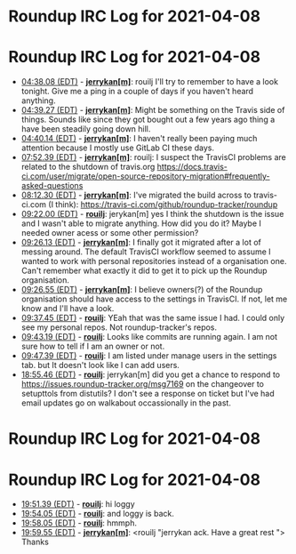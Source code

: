 # Roundup IRC Log for 2021-04-08 #
# Roundup IRC Log for 2021-04-08
* <a href="#04:38.08" id="04:38.08">04:38.08 (EDT)</a> - __[jerrykan[m]](https://github.com/jerrykan[m])__: rouilj I'll try to remember to have a look tonight. Give me a ping in a couple of days if you haven't heard anything.
* <a href="#04:39.27" id="04:39.27">04:39.27 (EDT)</a> - __[jerrykan[m]](https://github.com/jerrykan[m])__: Might be something on the Travis side of things. Sounds like since they got bought out a few years ago thing a have been steadily going down hill.
* <a href="#04:40.14" id="04:40.14">04:40.14 (EDT)</a> - __[jerrykan[m]](https://github.com/jerrykan[m])__: I haven't really been paying much attention because I mostly use GitLab CI these days.
* <a href="#07:52.39" id="07:52.39">07:52.39 (EDT)</a> - __[jerrykan[m]](https://github.com/jerrykan[m])__: rouilj: I suspect the TravisCI problems are related to the shutdown of travis.org <https://docs.travis-ci.com/user/migrate/open-source-repository-migration#frequently-asked-questions>
* <a href="#08:12.30" id="08:12.30">08:12.30 (EDT)</a> - __[jerrykan[m]](https://github.com/jerrykan[m])__: I've migrated the build across to travis-ci.com (I think): <https://travis-ci.com/github/roundup-tracker/roundup>
* <a href="#09:22.00" id="09:22.00">09:22.00 (EDT)</a> - __[rouilj](https://github.com/rouilj)__: jerykan[m] yes I think the shutdown is the issue and I wasn't able to migrate anything. How did you do it? Maybe I needed owner acess or some other permission?
* <a href="#09:26.13" id="09:26.13">09:26.13 (EDT)</a> - __[jerrykan[m]](https://github.com/jerrykan[m])__: I finally got it migrated after a lot of messing around. The default TravisCI workflow seemed to assume I wanted to work with personal repositories instead of a organisation one. Can't remember what exactly it did to get it to pick up the Roundup organisation.
* <a href="#09:26.55" id="09:26.55">09:26.55 (EDT)</a> - __[jerrykan[m]](https://github.com/jerrykan[m])__: I believe owners(?) of the Roundup organisation should have access to the settings in TravisCI. If not, let me know and I'll have a look.
* <a href="#09:37.45" id="09:37.45">09:37.45 (EDT)</a> - __[rouilj](https://github.com/rouilj)__: YEah that was the same issue I had. I could only see my personal repos. Not roundup-tracker's repos.
* <a href="#09:43.19" id="09:43.19">09:43.19 (EDT)</a> - __[rouilj](https://github.com/rouilj)__: Looks like commits are running again. I am not sure how to tell if I am an owner or not.
* <a href="#09:47.39" id="09:47.39">09:47.39 (EDT)</a> - __[rouilj](https://github.com/rouilj)__: I am listed under manage users in the settings tab. but It doesn't look like I can add users.
* <a href="#18:55.46" id="18:55.46">18:55.46 (EDT)</a> - __[rouilj](https://github.com/rouilj)__: jerrykan[m] did you get a chance to respond to <https://issues.roundup-tracker.org/msg7169> on the changeover to setupttols from distutils? I don't see a response on ticket but I've had email updates go on walkabout occassionally in the past.
# Roundup IRC Log for 2021-04-08 #
# Roundup IRC Log for 2021-04-08
* <a href="#19:51.39" id="19:51.39">19:51.39 (EDT)</a> - __[rouilj](https://github.com/rouilj)__: hi loggy
* <a href="#19:54.05" id="19:54.05">19:54.05 (EDT)</a> - __[rouilj](https://github.com/rouilj)__: and loggy is back.
* <a href="#19:58.05" id="19:58.05">19:58.05 (EDT)</a> - __[rouilj](https://github.com/rouilj)__: hmmph.
* <a href="#19:59.55" id="19:59.55">19:59.55 (EDT)</a> - __[jerrykan[m]](https://github.com/jerrykan[m])__: <rouilj "jerrykan ack. Have a great rest "> Thanks
